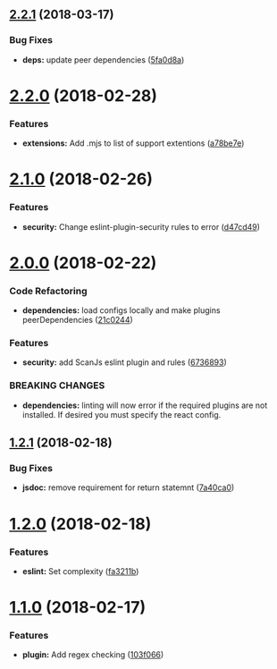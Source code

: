 <a name="2.2.1"></a>
## [2.2.1](https://github.com/mi11er-net/eslint-config/compare/v2.2.0...v2.2.1) (2018-03-17)


### Bug Fixes

* **deps:** update peer dependencies ([5fa0d8a](https://github.com/mi11er-net/eslint-config/commit/5fa0d8a))

<a name="2.2.0"></a>
# [2.2.0](https://github.com/mi11er-net/eslint-config/compare/v2.1.0...v2.2.0) (2018-02-28)


### Features

* **extensions:** Add .mjs to list of support extentions ([a78be7e](https://github.com/mi11er-net/eslint-config/commit/a78be7e))

<a name="2.1.0"></a>
# [2.1.0](https://github.com/mi11er-net/eslint-config/compare/v2.0.0...v2.1.0) (2018-02-26)


### Features

* **security:** Change eslint-plugin-security rules to error ([d47cd49](https://github.com/mi11er-net/eslint-config/commit/d47cd49))

<a name="2.0.0"></a>
# [2.0.0](https://github.com/mi11er-net/eslint-config/compare/v1.2.1...v2.0.0) (2018-02-22)


### Code Refactoring

* **dependencies:** load configs locally and make plugins peerDependencies ([21c0244](https://github.com/mi11er-net/eslint-config/commit/21c0244))


### Features

* **security:** add ScanJs eslint plugin and rules ([6736893](https://github.com/mi11er-net/eslint-config/commit/6736893))


### BREAKING CHANGES

* **dependencies:** linting will now error if the required plugins are not installed. If desired you
must specify the react config.

<a name="1.2.1"></a>
## [1.2.1](https://github.com/mi11er-net/eslint-config/compare/v1.2.0...v1.2.1) (2018-02-18)


### Bug Fixes

* **jsdoc:** remove requirement for return statemnt ([7a40ca0](https://github.com/mi11er-net/eslint-config/commit/7a40ca0))

<a name="1.2.0"></a>
# [1.2.0](https://github.com/mi11er-net/eslint-config/compare/v1.1.0...v1.2.0) (2018-02-18)


### Features

* **eslint:** Set complexity ([fa3211b](https://github.com/mi11er-net/eslint-config/commit/fa3211b))

<a name="1.1.0"></a>
# [1.1.0](https://github.com/mi11er-net/eslint-config/compare/v1.0.0...v1.1.0) (2018-02-17)


### Features

* **plugin:** Add regex checking ([103f066](https://github.com/mi11er-net/eslint-config/commit/103f066))
